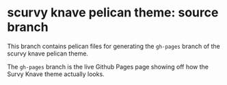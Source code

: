 # scurvy knave pelican theme: source branch

This branch contains pelican files for generating the 
`gh-pages` branch of the scurvy knave pelican theme.

The `gh-pages` branch is the live Github Pages page 
showing off how the Survy Knave theme actually looks.
